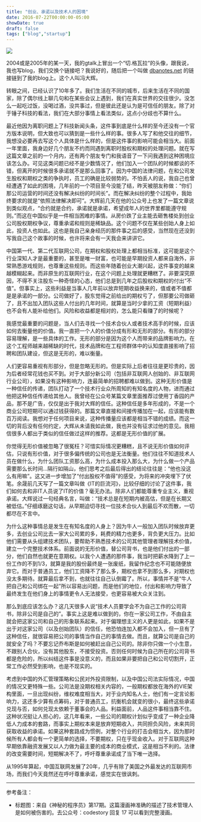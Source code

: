 ```yaml
---
title: "创业、承诺以及技术人的困境"
date: 2016-07-22T00:00:00-05:00
showDate: true
draft: false
tags: ["blog","startup"]
---
```


![](/images/startup_and_promise/title.png)

2004或是2005年的某一天，我的gtalk上冒出一个“切.格瓦拉“的头像，跟我说，我也写blog，我们交换个链接吧？我说好的，随后把一个叫做 [dbanotes.net](https://dbanotes.net) 的链接链到了我的blog上。这个人叫冯大辉。

转眼之间，已经认识了10年多了。我们生活在不同的城市，后来生活在不同的国家，除了偶尔线上聊几句和在某些会议上遇到，我们在真实世界的交往很少。没怎么一起吃过饭，没喝过酒，没共事过，但是彼此还是认为是可信任的朋友。除了对于锤子科技的看法，我们在大部分事情上看法类似，这点小分歧也不算什么。

<!--more--> 

最近他因为离职问题上了科技新闻头条，这件事到底是什么样的至今还没有一个官方版本说明，但大致也可以猜到是一些什么样的事。很多人写了和他交往的细节，我想没必要再去写这个人具体是什么样的，但是这件事的影响可能会相当大。前面一年里面，我身边好几个朋友不约而同遇到离职时股权和期权的处理问题。就在写这篇文章之前的一个月内，还有两个朋友专门和我语音了一下问我遇到这种困境应该怎么办。可见这类问题已经不是少数情况了，他们加入一个团队的时候都谈的不错，但离开的时候很多承诺就不是那么回事了。因为中国的法律问题，在和公司发生股权和期权之类的争执时，员工的确是比较弱势的。不怕丢人的说，我自己也曾经遭遇了如此的困境，几年前的一个项目至今没能了结，昨天被朋友称做：“你们那公司运营的时间还没有解决纠纷的时间长”。而在解决纠纷的整个过程中，我始终要求的就是“依照法律解决即可”。大辉前几天在他的公众号上也发了一篇文章说到类似观点，“合约就是合约，承诺就是承诺，希望成年人的世界里都能遵守规则。”而这在中国似乎是一件相当困难的事情。从房价跌了业主能去砸售楼处到创业公司股权期权争议，尊重承诺和规则是稀缺品。这个问题不仅在某些创始人身上如此，投资人也如此。这也是我自己亲身经历的那件事之后的感受，当然现在还没到写我自己这个故事的时候，也许将来会有一天我会来讲讲它。

中国第一代、第二代互联网公司，在期权和股权处理上都相当标准，这可能是这个行业深知人才是最重要的，甚至是唯一财富，也可能是早期投资人都来自海外，非常熟悉游戏规则，也尊重这些规则。而这些年随着创业大潮兴起，这件事变的越来越模糊起来。而非原生的互联网行业，在这个问题上处理就更糟糕了。非要深究原因，不得不关注股东一种奇怪的心态，他们总是到几年之后股权和期权的付出“不值”。但事实上，这些利益是当事人几年前以放弃短期收益换来的，值或者不值都是是承诺的一部分。公司做好了，股东觉得之前给出的期权亏了，但那要公司做砸了，且不出加入团队这些人付出的几年时间，就算是当时少拿的工资（短期利益）也不会有人能补给他们。风险和收益都是相对的，怎么能只看赚了的时候呢？

我感觉最重要的问题是，当人们去寻找一个技术合伙人或者技术高手的时候，应该如何去衡量他的价值。我一直把一个人的价值分成有形和无形的部分。有形的部分容易理解，是一些具体的工作。无形的部分是因为这个人而带来的品牌影响力。在这个工程师越来越稀缺的时代，技术品牌和在工程师群体中的认知度直接影响了招聘和团队建设，但这是无形的，难以衡量。

人们更容易重视有形部分，但是忽略无形的。但是实际上后者往往是更珍贵的，因为后者经常花钱也买不到。对于大部分新公司（包括非互联网人创始的、非互联网行业公司），如果没有这种影响力，连最简单的招聘都难以做到。这种无形价值是一种信任的传递，团队打动了一个技术行业众所周知的有知名度的人物，进而通过他把这种信任传递给其他人。我曾经在公众号某篇文章里面推荐过使用丁香园的产品，那不是广告，仅仅是出于我对大辉的信任。这种信任是多年形成的，不是一个商业公司短期可以通过钱获得的。那篇文章直接和间接传播加在一起，应该能有数百万阅读。我想对于任何项目来说，这种传播量应该都是相当不错的成绩。而这一切的背后没有任何约定，大辉从未请我如此做，我也并没有征求过他的意见。我相信很多人都出于类似的信任做过这样的推荐。这都是无形价值的扩展。

你觉得无形价值被忽略了很冤枉？可惜实际情况更糟糕，且不说无形价值如何评估，只说有形价值，对于很多偏传统的公司也是无法衡量。他们往往不知道技术人员在做什么，为什么团队工资那么高，为什么成本投入那么大，为什么做一个产品需要那么长时间…隔行如隔山，他们思考之后最后得出的结论往往是：“他也没这么有用嘛”。这又进一步增加了“付出股权不值得”的感受，为将来的冲突埋下了伏笔。余晟前几天写了一篇文章叫做《IT的巨流河》，比较仔细的讨论了这件事，我们如何去和非IT人员说了IT的价值？毫无办法。除非人们都能尊重专业主义，重视承诺。大辉说过一句经典名言，叫做：“技术总是在短期内被高估，但是在长期又被低估。”仔细琢磨这句话，从早期迫切寻找一位技术合伙人到最后不欢而散，一切都尽在不言中。

为什么这种事情总是发生在有知名度的人身上？因为牛人一般加入团队时候放弃更多，去创业公司比去一家大公司累的多，耗费的精力也更多，背负更大压力。比如他们需要从头组建技术团队，要帮助不熟悉技术的公司其他管理者理解技术价值，建立一个完整技术体系。前面说的无形价值，替公司背书，也是他们付出的一部分，他们自然也就更在意期权。以我个人遭遇的那件事，我当时把薪水降到了上一份工作的不到1/3，就算是我的股份最终是一张废纸，我留作纪念也不可能随便放弃它。而对于普通员工，他们工资降不了那么多，期权也拿不到那么多，对期权也没太多期待。就算最后拿不到，也就往往自己认倒霉了。所以，事情并不是“牛人把自己和公司绑在一起”所以容易出问题，而是他们的地位，付出和影响力导致了最终发生在他们身上的事情更令人无法接受，也更容易被大众关注到。

那么到底应该怎么办？这几天很多人说“技术人员要学会不为自己工作的公司背书，除非公司是自己的”。事实上这是难以做到的，你在一家公司工作，不由自主就会把这家公司和自己的形象联系起来。对于偏理想主义的人更是如此，如果不是出于对这家公司（以及创始团队）的信任，他恐怕连加入都不会加入，但一旦有了这种信任，就很容易把公司的事情当作自己的事情去做。而且，就算公司是自己的就安全了吗？不要忘记乔布斯是如何被赶出自己公司的。除非你只做一个小生意，不跟别人合伙，没有其他股东，不接受投资。否则任何时候为自己所在的公司背书都是危险的，所以纠结这件事是没意义的，而且如果非要把自己和公司切割开，正常工作必然受到影响，也是不现实的。

考虑到中国的外汇管理策略和公民对外投资限制，以及中国公司法实际情况，中国的情况又更特殊一些。公司法是没期权相关内容的，一般期权都放在海外的VIE架构里面，一旦出现纠纷，维权难度相当大，对于业内知名人士，他们有一定言论影响力，这还多少算有点筹码，对于普通员工，抗衡机会就变的很小，最终这些承诺兑现与否，如何兑现太依赖于董事会的人品。利益面前，人品这件事相当靠不住。这种状况挺让人担心的，这几年看来，一些公司的期权计划似乎变成了一种企业降低人力成本的套路，而事实上期权本来是放弃短期收入，共同担负风险，未来共同获取收益的承诺。如果这种套路成为惯例，对整个行业的打击会相当大，因为那时候所有人都会有一个更简单的选择，不要期权，只在乎现金收入。对于互联网这种早期依靠融资发展又以人力做为最主要的成本的商业模式，这是相当不利的。法律的改变需要时间，短期解决不了，呼吁尊重承诺成了当下唯一选择。

从1995年算起，中国互联网发展了20年，几乎有除了美国之外最发达的互联网市场，而我们今天竟然还在呼吁尊重承诺，感觉实在很讽刺。

----
参考备注：

* 标题图：来自《神秘的程序员》第17期。这篇漫画神准确的描述了技术管理人是如何被伤害的。去公众号：codestory 回复 17 可以看到完整漫画。


